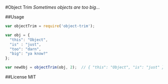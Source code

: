 #Object Trim
*Sometimes objects are too big...*

##Usage
```javascript
var objectTrim = require('object-trim');

var obj = {
  "this": "Object",
  "is" : "just",
  "too": "darn",
  "big": "ya know?"
};

var newObj = objectTrim(obj, 2);  // { "this": "Object", "is": "just" }
```

##License
MIT
